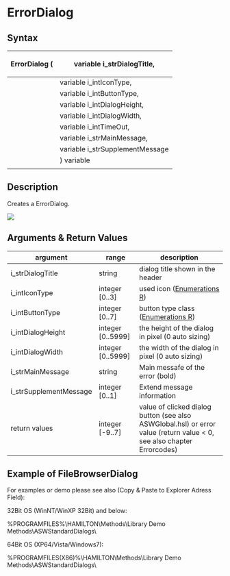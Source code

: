 # ErrorDialog

## Syntax

| <p> </p><p>ErrorDialog (</p> | <p> </p><p>variable i_strDialogTitle, </p> |
| ---------------------------- | ------------------------------------------ |
|                              | variable i\_intIconType,                   |
|                              | variable i\_intButtonType,                 |
|                              | variable i\_intDialogHeight,               |
|                              | variable i\_intDialogWidth,                |
|                              | variable i\_intTimeOut,                    |
|                              | variable i\_strMainMessage,                |
|                              | variable i\_strSupplementMessage           |
|                              | ) variable                                 |
|                              |                                            |

## Description

Creates a ErrorDialog.

&#x20;

![](blob:https://app.gitbook.com/573527e1-d594-4948-a4c3-496ae291f9b5)

&#x20;

&#x20;

&#x20;

## Arguments & Return Values

| argument                | range              | description                                                                                                            |
| ----------------------- | ------------------ | ---------------------------------------------------------------------------------------------------------------------- |
| i\_strDialogTitle       | string             | dialog title shown in the header                                                                                       |
| i\_intIconType          | integer \[0..3]    | used icon ([Enumerations R](chm://9c15f7be7941d7f53742b745f35e8edc/Enums.htm))                                         |
| i\_intButtonType        | integer \[0..7]    | button type class ([Enumerations R](chm://9c15f7be7941d7f53742b745f35e8edc/Enums.htm))                                 |
| i\_intDialogHeight      | integer \[0..5999] | the height of the dialog in pixel (0 auto sizing)                                                                      |
| i\_intDialogWidth       | integer \[0..5999] | the width of the dialog in pixel (0 auto sizing)                                                                       |
| i\_strMainMessage       | string             | Main messafe of the error (bold)                                                                                       |
| i\_strSupplementMessage | integer \[0..1]    | Extend message information                                                                                             |
| return values           | integer \[-9..7]   | value of clicked dialog button (see also ASWGlobal.hsl) or error value (return value < 0, see also chapter Errorcodes) |

&#x20;

&#x20;

## Example of FileBrowserDialog

For examples or demo please see also (Copy & Paste to Explorer Adress Field):

&#x20;

32Bit OS (WinNT/WinXP 32Bit) and below:&#x20;

%PROGRAMFILES%\HAMILTON\Methods\Library Demo Methods\ASWStandardDialogs\\

&#x20;

64Bit OS (XP64/Vista/Windows7):&#x20;

%PROGRAMFILES(X86)%\HAMILTON\Methods\Library Demo Methods\ASWStandardDialogs\\
